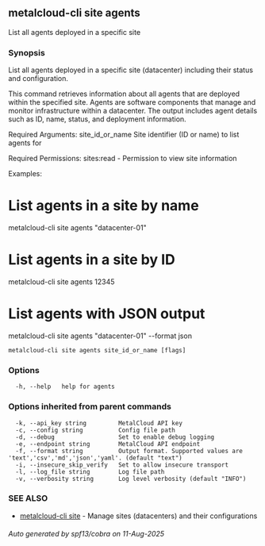 ## metalcloud-cli site agents

List all agents deployed in a specific site

### Synopsis

List all agents deployed in a specific site (datacenter) including their status and configuration.

This command retrieves information about all agents that are deployed within the specified site.
Agents are software components that manage and monitor infrastructure within a datacenter.
The output includes agent details such as ID, name, status, and deployment information.

Required Arguments:
  site_id_or_name    Site identifier (ID or name) to list agents for

Required Permissions:
  sites:read - Permission to view site information

Examples:
  # List agents in a site by name
  metalcloud-cli site agents "datacenter-01"

  # List agents in a site by ID
  metalcloud-cli site agents 12345

  # List agents with JSON output
  metalcloud-cli site agents "datacenter-01" --format json

```
metalcloud-cli site agents site_id_or_name [flags]
```

### Options

```
  -h, --help   help for agents
```

### Options inherited from parent commands

```
  -k, --api_key string         MetalCloud API key
  -c, --config string          Config file path
  -d, --debug                  Set to enable debug logging
  -e, --endpoint string        MetalCloud API endpoint
  -f, --format string          Output format. Supported values are 'text','csv','md','json','yaml'. (default "text")
  -i, --insecure_skip_verify   Set to allow insecure transport
  -l, --log_file string        Log file path
  -v, --verbosity string       Log level verbosity (default "INFO")
```

### SEE ALSO

* [metalcloud-cli site](metalcloud-cli_site.md)	 - Manage sites (datacenters) and their configurations

###### Auto generated by spf13/cobra on 11-Aug-2025
